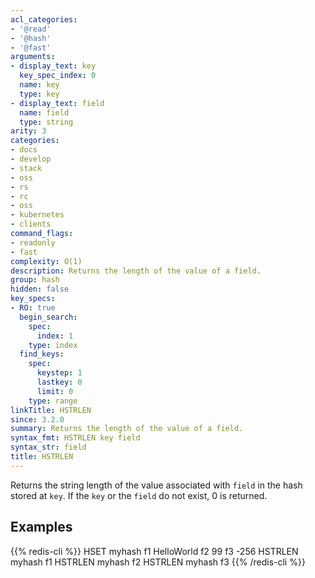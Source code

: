 ```yaml
---
acl_categories:
- '@read'
- '@hash'
- '@fast'
arguments:
- display_text: key
  key_spec_index: 0
  name: key
  type: key
- display_text: field
  name: field
  type: string
arity: 3
categories:
- docs
- develop
- stack
- oss
- rs
- rc
- oss
- kubernetes
- clients
command_flags:
- readonly
- fast
complexity: O(1)
description: Returns the length of the value of a field.
group: hash
hidden: false
key_specs:
- RO: true
  begin_search:
    spec:
      index: 1
    type: index
  find_keys:
    spec:
      keystep: 1
      lastkey: 0
      limit: 0
    type: range
linkTitle: HSTRLEN
since: 3.2.0
summary: Returns the length of the value of a field.
syntax_fmt: HSTRLEN key field
syntax_str: field
title: HSTRLEN
---
```

Returns the string length of the value associated with `field` in the hash stored at `key`. If the `key` or the `field` do not exist, 0 is returned.

## Examples

{{% redis-cli %}}
HSET myhash f1 HelloWorld f2 99 f3 -256
HSTRLEN myhash f1
HSTRLEN myhash f2
HSTRLEN myhash f3
{{% /redis-cli %}}

